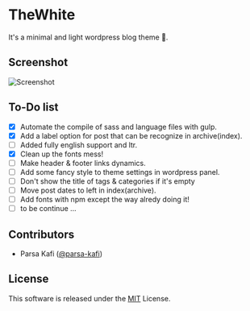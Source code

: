 # TheWhite

It's a minimal and light wordpress blog theme :art:.

## Screenshot
![Screenshot](https://raw.githubusercontent.com/TheYahya/thewhite/master/screenshot.png)

## To-Do list

- [x] Automate the compile of sass and language files with gulp.
- [x] Add a label option for post that can be recognize in archive(index).
- [ ] Added fully english support and ltr.
- [x] Clean up the fonts mess!
- [ ] Make header & footer links dynamics.
- [ ] Add some fancy style to theme settings in wordpress panel.
- [ ] Don't show the title of tags & categories if it's empty
- [ ] Move post dates to left in index(archive).
- [ ] Add fonts with npm except the way alredy doing it!
- [ ] to be continue ...

## Contributors

- Parsa Kafi ([@parsa-kafi](https://github.com/parsa-kafi))

## License

This software is released under the [MIT](https://github.com/TheYahya/thewhite/blob/master/LICENSE) License.
